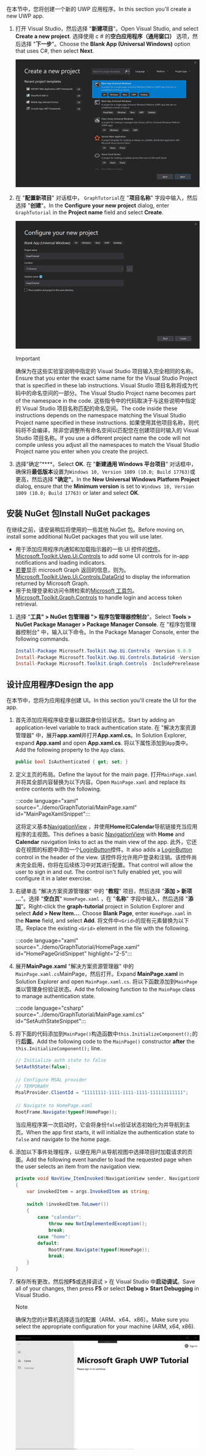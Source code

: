 <!-- markdownlint-disable MD002 MD041 -->

<span data-ttu-id="644ee-101">在本节中，您将创建一个新的 UWP 应用程序。</span><span class="sxs-lookup"><span data-stu-id="644ee-101">In this section you'll create a new UWP app.</span></span>

1. <span data-ttu-id="644ee-102">打开 Visual Studio，然后选择 "**新建项目**"。</span><span class="sxs-lookup"><span data-stu-id="644ee-102">Open Visual Studio, and select **Create a new project**.</span></span> <span data-ttu-id="644ee-103">选择使用 c # 的**空白应用程序（通用窗口）** 选项，然后选择 "**下一步**"。</span><span class="sxs-lookup"><span data-stu-id="644ee-103">Choose the **Blank App (Universal Windows)** option that uses C#, then select **Next**.</span></span>

    ![Visual Studio 2019 "新建项目" 对话框](./images/vs-create-new-project.png)

1. <span data-ttu-id="644ee-105">在 "**配置新项目**" 对话框中， `GraphTutorial`在 "**项目名称**" 字段中输入，然后选择 "**创建**"。</span><span class="sxs-lookup"><span data-stu-id="644ee-105">In the **Configure your new project** dialog, enter `GraphTutorial` in the **Project name** field and select **Create**.</span></span>

    ![Visual Studio 2019 配置新项目对话框](./images/vs-configure-new-project.png)

    > [!IMPORTANT]
    > <span data-ttu-id="644ee-107">确保为在这些实验室说明中指定的 Visual Studio 项目输入完全相同的名称。</span><span class="sxs-lookup"><span data-stu-id="644ee-107">Ensure that you enter the exact same name for the Visual Studio Project that is specified in these lab instructions.</span></span> <span data-ttu-id="644ee-108">Visual Studio 项目名称将成为代码中的命名空间的一部分。</span><span class="sxs-lookup"><span data-stu-id="644ee-108">The Visual Studio Project name becomes part of the namespace in the code.</span></span> <span data-ttu-id="644ee-109">这些指令中的代码取决于与这些说明中指定的 Visual Studio 项目名称匹配的命名空间。</span><span class="sxs-lookup"><span data-stu-id="644ee-109">The code inside these instructions depends on the namespace matching the Visual Studio Project name specified in these instructions.</span></span> <span data-ttu-id="644ee-110">如果使用其他项目名称，则代码将不会编译，除非您调整所有命名空间以匹配您在创建项目时输入的 Visual Studio 项目名称。</span><span class="sxs-lookup"><span data-stu-id="644ee-110">If you use a different project name the code will not compile unless you adjust all the namespaces to match the Visual Studio Project name you enter when you create the project.</span></span>

1. <span data-ttu-id="644ee-111">选择“确定”\*\*\*\*。</span><span class="sxs-lookup"><span data-stu-id="644ee-111">Select **OK**.</span></span> <span data-ttu-id="644ee-112">在 "**新建通用 Windows 平台项目**" 对话框中，确保将**最低版本**设置为`Windows 10, Version 1809 (10.0; Build 17763)`或更高，然后选择 **"确定"**。</span><span class="sxs-lookup"><span data-stu-id="644ee-112">In the **New Universal Windows Platform Project** dialog, ensure that the **Minimum version** is set to `Windows 10, Version 1809 (10.0; Build 17763)` or later and select **OK**.</span></span>

## <a name="install-nuget-packages"></a><span data-ttu-id="644ee-113">安装 NuGet 包</span><span class="sxs-lookup"><span data-stu-id="644ee-113">Install NuGet packages</span></span>

<span data-ttu-id="644ee-114">在继续之前，请安装稍后将使用的一些其他 NuGet 包。</span><span class="sxs-lookup"><span data-stu-id="644ee-114">Before moving on, install some additional NuGet packages that you will use later.</span></span>

- <span data-ttu-id="644ee-115">用于添加应用程序内通知和加载指示器的一些 UI 控件的[控件](https://www.nuget.org/packages/Microsoft.Toolkit.Uwp.Ui.Controls/)。</span><span class="sxs-lookup"><span data-stu-id="644ee-115">[Microsoft.Toolkit.Uwp.Ui.Controls](https://www.nuget.org/packages/Microsoft.Toolkit.Uwp.Ui.Controls/) to add some UI controls for in-app notifications and loading indicators.</span></span>
- <span data-ttu-id="644ee-116">[若要](https://www.nuget.org/packages/Microsoft.Toolkit.Uwp.Ui.Controls.DataGrid/)显示 microsoft Graph 返回的信息，则为。</span><span class="sxs-lookup"><span data-stu-id="644ee-116">[Microsoft.Toolkit.Uwp.Ui.Controls.DataGrid](https://www.nuget.org/packages/Microsoft.Toolkit.Uwp.Ui.Controls.DataGrid/) to display the information returned by Microsoft Graph.</span></span>
- <span data-ttu-id="644ee-117">用于处理登录和访问令牌检索的[Microsoft 工具包](https://www.nuget.org/packages/Microsoft.Toolkit.Graph.Controls)。</span><span class="sxs-lookup"><span data-stu-id="644ee-117">[Microsoft.Toolkit.Graph.Controls](https://www.nuget.org/packages/Microsoft.Toolkit.Graph.Controls) to handle login and access token retrieval.</span></span>

1. <span data-ttu-id="644ee-118">选择 "**工具" > NuGet 包管理器 "> 程序包管理器控制台**"。</span><span class="sxs-lookup"><span data-stu-id="644ee-118">Select **Tools > NuGet Package Manager > Package Manager Console**.</span></span> <span data-ttu-id="644ee-119">在 "程序包管理器控制台" 中，输入以下命令。</span><span class="sxs-lookup"><span data-stu-id="644ee-119">In the Package Manager Console, enter the following commands.</span></span>

    ```powershell
    Install-Package Microsoft.Toolkit.Uwp.Ui.Controls -Version 6.0.0
    Install-Package Microsoft.Toolkit.Uwp.Ui.Controls.DataGrid -Version 6.0.0
    Install-Package Microsoft.Toolkit.Graph.Controls -IncludePrerelease
    ```

## <a name="design-the-app"></a><span data-ttu-id="644ee-120">设计应用程序</span><span class="sxs-lookup"><span data-stu-id="644ee-120">Design the app</span></span>

<span data-ttu-id="644ee-121">在本节中，您将为应用程序创建 UI。</span><span class="sxs-lookup"><span data-stu-id="644ee-121">In this section you'll create the UI for the app.</span></span>

1. <span data-ttu-id="644ee-122">首先添加应用程序级变量以跟踪身份验证状态。</span><span class="sxs-lookup"><span data-stu-id="644ee-122">Start by adding an application-level variable to track authentication state.</span></span> <span data-ttu-id="644ee-123">在 "解决方案资源管理器" 中，展开**app.xaml**并打开**App.xaml.cs**。</span><span class="sxs-lookup"><span data-stu-id="644ee-123">In Solution Explorer, expand **App.xaml** and open **App.xaml.cs**.</span></span> <span data-ttu-id="644ee-124">将以下属性添加到`App`类中。</span><span class="sxs-lookup"><span data-stu-id="644ee-124">Add the following property to the `App` class.</span></span>

    ```csharp
    public bool IsAuthenticated { get; set; }
    ```

1. <span data-ttu-id="644ee-125">定义主页的布局。</span><span class="sxs-lookup"><span data-stu-id="644ee-125">Define the layout for the main page.</span></span> <span data-ttu-id="644ee-126">打开`MainPage.xaml`并将其全部内容替换为以下内容。</span><span class="sxs-lookup"><span data-stu-id="644ee-126">Open `MainPage.xaml` and replace its entire contents with the following.</span></span>

    :::code language="xaml" source="../demo/GraphTutorial/MainPage.xaml" id="MainPageXamlSnippet":::

    <span data-ttu-id="644ee-127">这将定义基本[NavigationView](/uwp/api/windows.ui.xaml.controls.navigationview) ，并使用**Home**和**Calendar**导航链接充当应用程序的主视图。</span><span class="sxs-lookup"><span data-stu-id="644ee-127">This defines a basic [NavigationView](/uwp/api/windows.ui.xaml.controls.navigationview) with **Home** and **Calendar** navigation links to act as the main view of the app.</span></span> <span data-ttu-id="644ee-128">此外，它还会在视图的标题中添加一个[LoginButton](https://github.com/windows-toolkit/Graph-Controls)控件。</span><span class="sxs-lookup"><span data-stu-id="644ee-128">It also adds a [LoginButton](https://github.com/windows-toolkit/Graph-Controls) control in the header of the view.</span></span> <span data-ttu-id="644ee-129">该控件将允许用户登录和注销。该控件尚未完全启用，你将在后续练习中对其进行配置。</span><span class="sxs-lookup"><span data-stu-id="644ee-129">That control will allow the user to sign in and out. The control isn't fully enabled yet, you will configure it in a later exercise.</span></span>

1. <span data-ttu-id="644ee-130">右键单击 "解决方案资源管理器" 中的 "**教程**" 项目，然后选择 "**添加 > 新项 ...**"。选择 "**空白页**" `HomePage.xaml` ，在 "**名称**" 字段中输入，然后选择 "**添加**"。</span><span class="sxs-lookup"><span data-stu-id="644ee-130">Right-click the **graph-tutorial** project in Solution Explorer and select **Add > New Item...**. Choose **Blank Page**, enter `HomePage.xaml` in the **Name** field, and select **Add**.</span></span> <span data-ttu-id="644ee-131">将文件中`<Grid>`的现有元素替换为以下项。</span><span class="sxs-lookup"><span data-stu-id="644ee-131">Replace the existing `<Grid>` element in the file with the following.</span></span>

    :::code language="xaml" source="../demo/GraphTutorial/HomePage.xaml" id="HomePageGridSnippet" highlight="2-5":::

1. <span data-ttu-id="644ee-132">展开**MainPage.xaml** "解决方案资源管理器" 中的`MainPage.xaml.cs`MainPage，然后打开。</span><span class="sxs-lookup"><span data-stu-id="644ee-132">Expand **MainPage.xaml** in Solution Explorer and open `MainPage.xaml.cs`.</span></span> <span data-ttu-id="644ee-133">将以下函数添加到`MainPage`类以管理身份验证状态。</span><span class="sxs-lookup"><span data-stu-id="644ee-133">Add the following function to the `MainPage` class to manage authentication state.</span></span>

    :::code language="csharp" source="../demo/GraphTutorial/MainPage.xaml.cs" id="SetAuthStateSnippet":::

1. <span data-ttu-id="644ee-134">将下面的代码添加到`MainPage()`构造函数中`this.InitializeComponent();`的行**后面**。</span><span class="sxs-lookup"><span data-stu-id="644ee-134">Add the following code to the `MainPage()` constructor **after** the `this.InitializeComponent();` line.</span></span>

    ```csharp
    // Initialize auth state to false
    SetAuthState(false);

    // Configure MSAL provider
    // TEMPORARY
    MsalProvider.ClientId = "11111111-1111-1111-1111-111111111111";

    // Navigate to HomePage.xaml
    RootFrame.Navigate(typeof(HomePage));
    ```

    <span data-ttu-id="644ee-135">当应用程序第一次启动时，它会将身份`false`验证状态初始化为并导航到主页。</span><span class="sxs-lookup"><span data-stu-id="644ee-135">When the app first starts, it will initialize the authentication state to `false` and navigate to the home page.</span></span>

1. <span data-ttu-id="644ee-136">添加以下事件处理程序，以便在用户从导航视图中选择项目时加载请求的页面。</span><span class="sxs-lookup"><span data-stu-id="644ee-136">Add the following event handler to load the requested page when the user selects an item from the navigation view.</span></span>

    ```csharp
    private void NavView_ItemInvoked(NavigationView sender, NavigationViewItemInvokedEventArgs args)
    {
        var invokedItem = args.InvokedItem as string;

        switch (invokedItem.ToLower())
        {
            case "calendar":
                throw new NotImplementedException();
                break;
            case "home":
            default:
                RootFrame.Navigate(typeof(HomePage));
                break;
        }
    }
    ```

1. <span data-ttu-id="644ee-137">保存所有更改，然后按**F5**或选择调试 > 在 Visual Studio 中**启动调试**。</span><span class="sxs-lookup"><span data-stu-id="644ee-137">Save all of your changes, then press **F5** or select **Debug > Start Debugging** in Visual Studio.</span></span>

    > [!NOTE]
    > <span data-ttu-id="644ee-138">确保为您的计算机选择适当的配置（ARM、x64、x86）。</span><span class="sxs-lookup"><span data-stu-id="644ee-138">Make sure you select the appropriate configuration for your machine (ARM, x64, x86).</span></span>

    ![主页的屏幕截图](./images/create-app-01.png)
